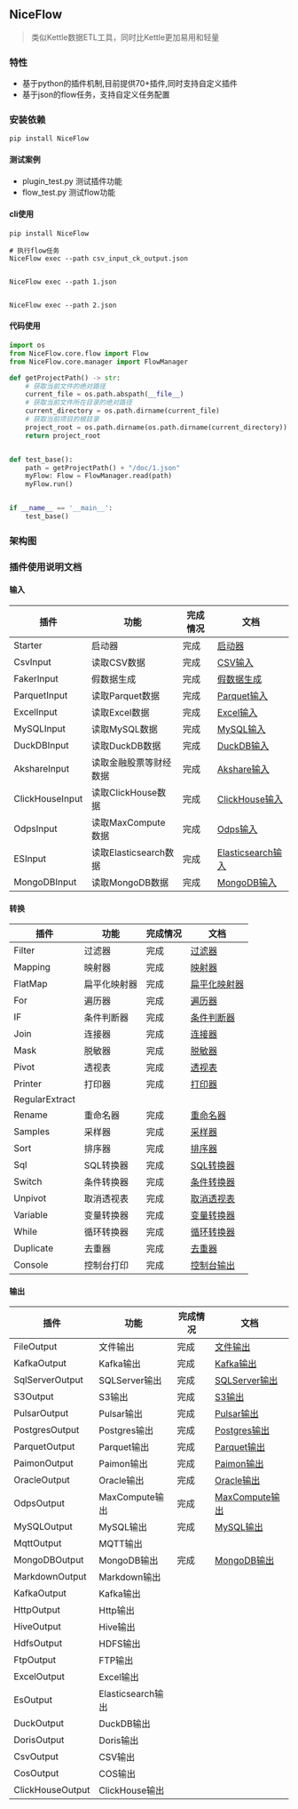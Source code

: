## NiceFlow

> 类似Kettle数据ETL工具，同时比Kettle更加易用和轻量

### 特性
- 基于python的插件机制,目前提供70+插件,同时支持自定义插件
- 基于json的flow任务，支持自定义任务配置

### 安装依赖

```shell
pip install NiceFlow
```

#### 测试案例

- plugin_test.py 测试插件功能
- flow_test.py 测试flow功能


#### cli使用

```shell
pip install NiceFlow

# 执行flow任务
NiceFlow exec --path csv_input_ck_output.json


NiceFlow exec --path 1.json


NiceFlow exec --path 2.json

```


#### 代码使用

```python
import os
from NiceFlow.core.flow import Flow
from NiceFlow.core.manager import FlowManager

def getProjectPath() -> str:
    # 获取当前文件的绝对路径
    current_file = os.path.abspath(__file__)
    # 获取当前文件所在目录的绝对路径
    current_directory = os.path.dirname(current_file)
    # 获取当前项目的根目录
    project_root = os.path.dirname(os.path.dirname(current_directory))
    return project_root


def test_base():
    path = getProjectPath() + "/doc/1.json"
    myFlow: Flow = FlowManager.read(path)
    myFlow.run()


if __name__ == '__main__':
    test_base()

```

### 架构图




### 插件使用说明文档

#### 输入

| 插件              | 功能             | 完成情况 | 文档                            |
|-----------------|----------------|------|-------------------------------|
| Starter         | 启动器            | 完成   | [启动器](doc/doc/Starter.md)     |
| CsvInput        | 读取CSV数据        | 完成   | [CSV输入](doc/doc/CSVInput.md ) |
| FakerInput      | 假数据生成          | 完成   |  [假数据生成](doc/doc/FakerInput.md) |       
| ParquetInput    | 读取Parquet数据    | 完成   | [Parquet输入](doc/doc/ParquetInput.md)    |    
| ExcelInput      | 读取Excel数据      | 完成   | [Excel输入](doc/doc/ExcelInput.md) |           
| MySQLInput      | 读取MySQL数据      | 完成   | [MySQL输入](doc/doc/MySQLInput.md) |           
| DuckDBInput     | 读取DuckDB数据     | 完成   | [DuckDB输入](doc/doc/DuckDBInput.md) |         
| AkshareInput    | 读取金融股票等财经数据    | 完成   | [Akshare输入](doc/doc/AkshareInput.md) |
| ClickHouseInput | 读取ClickHouse数据 | 完成   | [ClickHouse输入](doc/doc/ClickHouseInput.md) |
| OdpsInput       | 读取MaxCompute数据 | 完成   | [Odps输入](doc/doc/OdpsInput.md) |           
| ESInput         | 读取Elasticsearch数据 | 完成   | [Elasticsearch输入](doc/doc/ESInput.md) |         
| MongoDBInput    | 读取MongoDB数据    | 完成   | [MongoDB输入](doc/doc/MongoDBInput.md) |



#### 转换

| 插件             | 功能     | 完成情况 | 文档                       |
|----------------|--------|------|--------------------------|
| Filter         | 过滤器    | 完成   | [过滤器](doc/doc/Filter.md) |
| Mapping        | 映射器    | 完成   | [映射器](doc/doc/Mapping.md)    |
| FlatMap        | 扁平化映射器 | 完成   | [扁平化映射器]()               |
| For            | 遍历器    | 完成   | [遍历器](doc/doc/For.md)    |  
| IF             | 条件判断器  | 完成   | [条件判断器](doc/doc/IF.md) |
| Join           | 连接器    | 完成   | [连接器](doc/doc/Join.md)  |
| Mask           | 脱敏器    | 完成   | [脱敏器](doc/doc/Mask.md) |
| Pivot          | 透视表    | 完成   | [透视表](doc/doc/Pivot.md) |
| Printer        | 打印器    | 完成   | [打印器](doc/doc/Printer.md) |
| RegularExtract |        |      |                          |
| Rename         | 重命名器   | 完成   | [重命名器](doc/doc/Rename.md) |
| Samples        | 采样器    | 完成   | [采样器](doc/doc/Samples.md) |
| Sort           | 排序器    | 完成   | [排序器](doc/doc/Sort.md) |
| Sql            | SQL转换器 | 完成   | [SQL转换器](doc/doc/SqlTransform.md) |
| Switch         | 条件转换器  | 完成   | [条件转换器](doc/doc/Switch.md) |
| Unpivot        | 取消透视表  | 完成   | [取消透视表](doc/doc/Unpivot.md) |
| Variable       | 变量转换器  | 完成   | [变量转换器](doc/doc/Variants.md) |
| While          | 循环转换器  | 完成   | [循环转换器](doc/doc/While.md) |
| Duplicate      | 去重器    | 完成   | [去重器](doc/doc/Duplicate.md) |
| Console          | 控制台打印  | 完成     | [控制台输出](doc/doc/Console.md)    |


#### 输出
| 插件              | 功能           | 完成情况 | 文档                            |
|-----------------|------------|------|-------------------------------|
| FileOutput      | 文件输出           | 完成   | [文件输出](doc/doc/FileOutput.md) |
| KafkaOutput     | Kafka输出          | 完成   | [Kafka输出](doc/doc/KafkaOutput.md) |
| SqlServerOutput | SQLServer输出 | 完成   | [SQLServer输出](doc/doc/SqlServerOutput.md) |
| S3Output        | S3输出            | 完成   | [S3输出](doc/doc/S3Output.md) |
| PulsarOutput    | Pulsar输出         | 完成   | [Pulsar输出](doc/doc/PulsarOutput.md) |
| PostgresOutput  | Postgres输出       | 完成   | [Postgres输出](doc/doc/PostgresOutput.md) |
| ParquetOutput   | Parquet输出        | 完成   | [Parquet输出](doc/doc/ParquetOutput.md) |
| PaimonOutput    | Paimon输出         | 完成   | [Paimon输出](doc/doc/PaimonOutput.md) |
| OracleOutput    | Oracle输出         | 完成   | [Oracle输出](doc/doc/OracleOutput.md) |
| OdpsOutput      | MaxCompute输出     | 完成   | [MaxCompute输出](doc/doc/OdpsOutput.md) |
| MySQLOutput     | MySQL输出          | 完成   | [MySQL输出](doc/doc/MySQLOutput.md) |
| MqttOutput      | MQTT输出           |      |      |                               |
| MongoDBOutput   | MongoDB输出        | 完成   | [MongoDB输出](doc/doc/MongoDBOutput.md) |
| MarkdownOutput  | Markdown输出        |      |      |                               |
| KafkaOutput     | Kafka输出          |      |      |                               |
| HttpOutput      | Http输出         |      |      |                               |
| HiveOutput      | Hive输出         |      |      |                               |
| HdfsOutput      | HDFS输出        |      |      |                               |
| FtpOutput       | FTP输出            |      |      |                               |
| ExcelOutput     | Excel输出          |      |      |          |  
| EsOutput        | Elasticsearch输出 |      |      |
| DuckOutput      | DuckDB输出         |      |      |
| DorisOutput     | Doris输出         |      |      |
| CsvOutput       | CSV输出           |      |      |
| CosOutput       | COS输出           |      |      |
| ClickHouseOutput | ClickHouse输出    |      |      |


